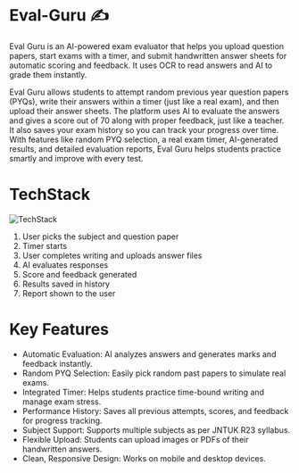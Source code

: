 # Eval-Guru ✍️

Eval Guru is an AI-powered exam evaluator that helps you upload question papers, start exams with a timer, and submit handwritten answer sheets for automatic scoring and feedback. It uses OCR to read answers and AI to grade them instantly.

Eval Guru allows students to attempt random previous year question papers (PYQs), write their answers within a timer (just like a real exam), and then upload their answer sheets. The platform uses AI to evaluate the answers and gives a score out of 70 along with proper feedback, just like a teacher. It also saves your exam history so you can track your progress over time. With features like random PYQ selection, a real exam timer, AI-generated results, and detailed evaluation reports, Eval Guru helps students practice smartly and improve with every test.

# TechStack
![TechStack](https://github.com/user-attachments/assets/d1ea25a9-2810-43b3-a745-ff95296f4086)

1. User picks the subject and question paper
2. Timer starts
3. User completes writing and uploads answer files
4. AI evaluates responses
5. Score and feedback generated
6. Results saved in history
7. Report shown to the user

# Key Features
* Automatic Evaluation: AI analyzes answers and generates marks and feedback instantly.
* Random PYQ Selection: Easily pick random past papers to simulate real exams.
* Integrated Timer: Helps students practice time-bound writing and manage exam stress.
* Performance History: Saves all previous attempts, scores, and feedback for progress tracking.
* Subject Support: Supports multiple subjects as per JNTUK R23 syllabus.
* Flexible Upload: Students can upload images or PDFs of their handwritten answers.
* Clean, Responsive Design: Works on mobile and desktop devices.
